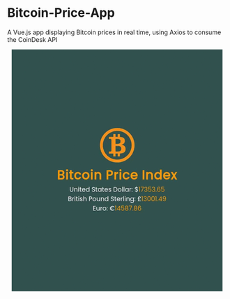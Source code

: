 # Bitcoin-Price-App
A Vue.js app displaying Bitcoin prices in real time, using Axios to consume the CoinDesk API

<p align="center">
  <img width="484" height="554" src="BitcoinPriceApp.gif">
</p>
